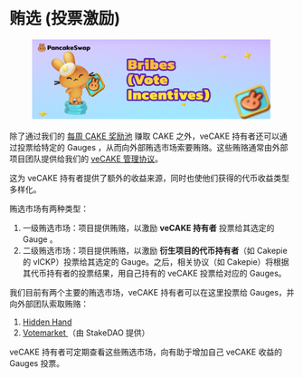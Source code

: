 # 贿选 (投票激励)

<figure><img src="../../.gitbook/assets/image.png" alt=""><figcaption></figcaption></figure>

除了通过我们的 [每周 CAKE 奖励池](mei-zhou-zhuan-qu-cake/) 赚取 CAKE 之外，veCAKE 持有者还可以通过投票给特定的 Gauges ，从而向外部贿选市场索要贿赂。这些贿赂通常由外部项目团队提供给我们的 [veCAKE 管理协议](vecake-guan-li-xie-yi.md)。&#x20;

这为 veCAKE 持有者提供了额外的收益来源，同时也使他们获得的代币收益类型多样化。&#x20;

贿选市场有两种类型：

1. 一级贿选市场：项目提供贿赂，以激励 **veCAKE 持有者** 投票给其选定的 Gauge 。&#x20;
2. 二级贿选市场：项目提供贿赂，以激励 **衍生项目的代币持有者**（如 Cakepie 的 vlCKP）投票给其选定的 Gauge。之后，相关协议（如 Cakepie）将根据其代币持有者的投票结果，用自己持有的 veCAKE 投票给对应的 Gauges。

我们目前有两个主要的贿选市场，veCAKE 持有者可以在这里投票给 Gauges，并向外部团队索取贿赂：&#x20;

1. [Hidden Hand](https://hiddenhand.finance/pancakeswap)
2. [Votemarket ](https://votemarket.stakedao.org/?market=cake\&solution=All)（由 StakeDAO 提供）&#x20;

veCAKE 持有者可定期查看这些贿选市场，向有助于增加自己 veCAKE 收益的 Gauges 投票。

